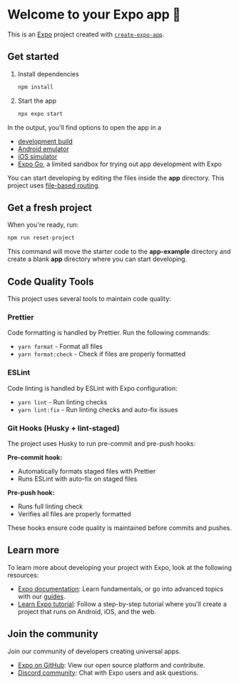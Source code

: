 # Welcome to your Expo app 👋

This is an [Expo](https://expo.dev) project created with [`create-expo-app`](https://www.npmjs.com/package/create-expo-app).

## Get started

1. Install dependencies

   ```bash
   npm install
   ```

2. Start the app

   ```bash
   npx expo start
   ```

In the output, you'll find options to open the app in a

- [development build](https://docs.expo.dev/develop/development-builds/introduction/)
- [Android emulator](https://docs.expo.dev/workflow/android-studio-emulator/)
- [iOS simulator](https://docs.expo.dev/workflow/ios-simulator/)
- [Expo Go](https://expo.dev/go), a limited sandbox for trying out app development with Expo

You can start developing by editing the files inside the **app** directory. This project uses [file-based routing](https://docs.expo.dev/router/introduction).

## Get a fresh project

When you're ready, run:

```bash
npm run reset-project
```

This command will move the starter code to the **app-example** directory and create a blank **app** directory where you can start developing.

## Code Quality Tools

This project uses several tools to maintain code quality:

### Prettier

Code formatting is handled by Prettier. Run the following commands:

- `yarn format` - Format all files
- `yarn format:check` - Check if files are properly formatted

### ESLint

Code linting is handled by ESLint with Expo configuration:

- `yarn lint` - Run linting checks
- `yarn lint:fix` - Run linting checks and auto-fix issues

### Git Hooks (Husky + lint-staged)

The project uses Husky to run pre-commit and pre-push hooks:

**Pre-commit hook:**

- Automatically formats staged files with Prettier
- Runs ESLint with auto-fix on staged files

**Pre-push hook:**

- Runs full linting check
- Verifies all files are properly formatted

These hooks ensure code quality is maintained before commits and pushes.

## Learn more

To learn more about developing your project with Expo, look at the following resources:

- [Expo documentation](https://docs.expo.dev/): Learn fundamentals, or go into advanced topics with our [guides](https://docs.expo.dev/guides).
- [Learn Expo tutorial](https://docs.expo.dev/tutorial/introduction/): Follow a step-by-step tutorial where you'll create a project that runs on Android, iOS, and the web.

## Join the community

Join our community of developers creating universal apps.

- [Expo on GitHub](https://github.com/expo/expo): View our open source platform and contribute.
- [Discord community](https://chat.expo.dev): Chat with Expo users and ask questions.
